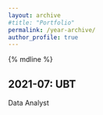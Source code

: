 ```yaml
---
layout: archive
#title: "Portfolio"
permalink: /year-archive/
author_profile: true
---
```


{% mdline %}
## 2021-07: UBT

Data Analyst
